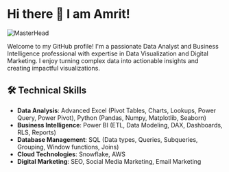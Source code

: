 # Hi there 👋 I am Amrit! 
![MasterHead](https://miro.medium.com/v2/resize:fit:1400/0*tD5kEC2JYcKHH0zO.gif)



Welcome to my GitHub profile! I'm a passionate Data Analyst and Business Intelligence professional with expertise in Data Visualization and Digital Marketing. I enjoy turning complex data into actionable insights and creating impactful visualizations.

## 🛠️ Technical Skills

- **Data Analysis**: Advanced Excel (Pivot Tables, Charts, Lookups, Power Query, Power Pivot), Python (Pandas, Numpy, Matplotlib, Seaborn)
- **Business Intelligence**: Power BI (ETL, Data Modeling, DAX, Dashboards, RLS, Reports)
- **Database Management**: SQL (Data types, Queries, Subqueries, Grouping, Window functions, Joins)
- **Cloud Technologies**: Snowflake, AWS
- **Digital Marketing**: SEO, Social Media Marketing, Email Marketing

